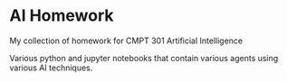 # AI Homework
My collection of homework for CMPT 301 Artificial Intelligence

Various python and jupyter notebooks that contain various agents using various AI techniques.